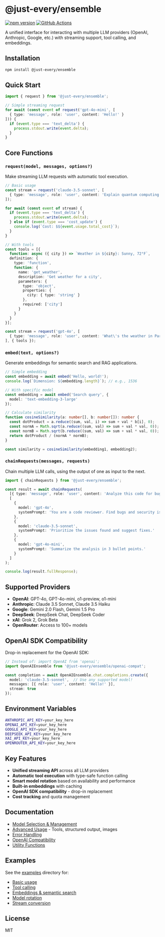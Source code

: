 # @just-every/ensemble

[![npm version](https://badge.fury.io/js/@just-every%2Fensemble.svg)](https://www.npmjs.com/package/@just-every/ensemble)
[![GitHub Actions](https://github.com/just-every/ensemble/workflows/Release/badge.svg)](https://github.com/just-every/ensemble/actions)

A unified interface for interacting with multiple LLM providers (OpenAI, Anthropic, Google, etc.) with streaming support, tool calling, and embeddings.

## Installation

```bash
npm install @just-every/ensemble
```

## Quick Start

```typescript
import { request } from '@just-every/ensemble';

// Simple streaming request
for await (const event of request('gpt-4o-mini', [
  { type: 'message', role: 'user', content: 'Hello!' }
])) {
  if (event.type === 'text_delta') {
    process.stdout.write(event.delta);
  }
}
```

## Core Functions

### `request(model, messages, options?)`

Make streaming LLM requests with automatic tool execution.

```typescript
// Basic usage
const stream = request('claude-3.5-sonnet', [
  { type: 'message', role: 'user', content: 'Explain quantum computing' }
]);

for await (const event of stream) {
  if (event.type === 'text_delta') {
    process.stdout.write(event.delta);
  } else if (event.type === 'cost_update') {
    console.log(`Cost: $${event.usage.total_cost}`);
  }
}

// With tools
const tools = [{
  function: async ({ city }) => `Weather in ${city}: Sunny, 72°F`,
  definition: {
    type: 'function',
    function: {
      name: 'get_weather',
      description: 'Get weather for a city',
      parameters: {
        type: 'object',
        properties: {
          city: { type: 'string' }
        },
        required: ['city']
      }
    }
  }
}];

const stream = request('gpt-4o', [
  { type: 'message', role: 'user', content: 'What\'s the weather in Paris?' }
], { tools });
```

### `embed(text, options?)`

Generate embeddings for semantic search and RAG applications.

```typescript
// Simple embedding
const embedding = await embed('Hello, world!');
console.log(`Dimension: ${embedding.length}`); // e.g., 1536

// With specific model
const embedding = await embed('Search query', { 
  model: 'text-embedding-3-large' 
});

// Calculate similarity
function cosineSimilarity(a: number[], b: number[]): number {
  const dotProduct = a.reduce((sum, val, i) => sum + val * b[i], 0);
  const normA = Math.sqrt(a.reduce((sum, val) => sum + val * val, 0));
  const normB = Math.sqrt(b.reduce((sum, val) => sum + val * val, 0));
  return dotProduct / (normA * normB);
}

const similarity = cosineSimilarity(embedding1, embedding2);
```

### `chainRequests(messages, requests)`

Chain multiple LLM calls, using the output of one as input to the next.

```typescript
import { chainRequests } from '@just-every/ensemble';

const result = await chainRequests(
  [{ type: 'message', role: 'user', content: 'Analyze this code for bugs: ...' }],
  [
    {
      model: 'gpt-4o',
      systemPrompt: 'You are a code reviewer. Find bugs and security issues.'
    },
    {
      model: 'claude-3.5-sonnet',
      systemPrompt: 'Prioritize the issues found and suggest fixes.'
    },
    {
      model: 'gpt-4o-mini',
      systemPrompt: 'Summarize the analysis in 3 bullet points.'
    }
  ]
);

console.log(result.fullResponse);
```

## Supported Providers

- **OpenAI**: GPT-4o, GPT-4o-mini, o1-preview, o1-mini
- **Anthropic**: Claude 3.5 Sonnet, Claude 3.5 Haiku
- **Google**: Gemini 2.0 Flash, Gemini 1.5 Pro
- **DeepSeek**: DeepSeek Chat, DeepSeek Coder
- **xAI**: Grok 2, Grok Beta
- **OpenRouter**: Access to 100+ models

## OpenAI SDK Compatibility

Drop-in replacement for the OpenAI SDK:

```typescript
// Instead of: import OpenAI from 'openai';
import OpenAIEnsemble from '@just-every/ensemble/openai-compat';

const completion = await OpenAIEnsemble.chat.completions.create({
  model: 'claude-3.5-sonnet',  // Use any supported model!
  messages: [{ role: 'user', content: 'Hello!' }],
  stream: true
});
```

## Environment Variables

```bash
ANTHROPIC_API_KEY=your_key_here
OPENAI_API_KEY=your_key_here
GOOGLE_API_KEY=your_key_here
DEEPSEEK_API_KEY=your_key_here
XAI_API_KEY=your_key_here
OPENROUTER_API_KEY=your_key_here
```

## Key Features

- **Unified streaming API** across all LLM providers
- **Automatic tool execution** with type-safe function calling
- **Smart model rotation** based on availability and performance
- **Built-in embeddings** with caching
- **OpenAI SDK compatibility** - drop-in replacement
- **Cost tracking** and quota management

## Documentation

- [Model Selection & Management](./docs/models.md)
- [Advanced Usage](./docs/advanced-usage.md) - Tools, structured output, images
- [Error Handling](./docs/error-handling.md)
- [OpenAI Compatibility](./docs/openai-compatibility.md)
- [Utility Functions](./docs/utilities.md)

## Examples

See the [examples](./examples) directory for:
- [Basic usage](./examples/basic-request.ts)
- [Tool calling](./examples/tool-calling.ts)
- [Embeddings & semantic search](./examples/embeddings.ts)
- [Model rotation](./examples/model-rotation.ts)
- [Stream conversion](./examples/stream-conversion.ts)

## License

MIT